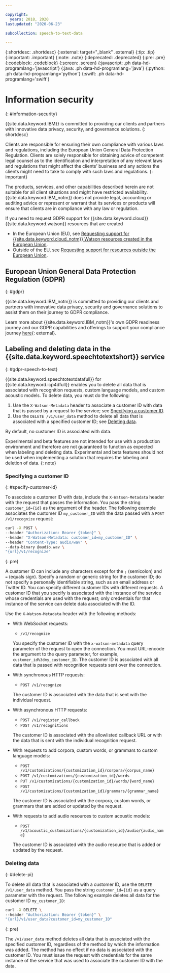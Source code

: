 ```yaml
---

copyright:
  years: 2018, 2020
lastupdated: "2020-06-23"

subcollection: speech-to-text-data

---
```


{:shortdesc: .shortdesc}
{:external: target="_blank" .external}
{:tip: .tip}
{:important: .important}
{:note: .note}
{:deprecated: .deprecated}
{:pre: .pre}
{:codeblock: .codeblock}
{:screen: .screen}
{:javascript: .ph data-hd-programlang='javascript'}
{:java: .ph data-hd-programlang='java'}
{:python: .ph data-hd-programlang='python'}
{:swift: .ph data-hd-programlang='swift'}

# Information security
{: #information-security}

{{site.data.keyword.IBM}} is committed to providing our clients and partners with innovative data privacy, security, and governance solutions.
{: shortdesc}

Clients are responsible for ensuring their own compliance with various laws and regulations, including the European Union General Data Protection Regulation. Clients are solely responsible for obtaining advice of competent legal counsel as to the identification and interpretation of any relevant laws and regulations that might affect the clients’ business and any actions the clients might need to take to comply with such laws and regulations.
{: important}

The products, services, and other capabilities described herein are not suitable for all client situations and might have restricted availability. {{site.data.keyword.IBM_notm}} does not provide legal, accounting or auditing advice or represent or warrant that its services or products will ensure that clients are in compliance with any law or regulation.

If you need to request GDPR support for {{site.data.keyword.cloud}} {{site.data.keyword.watson}} resources that are created

-   In the European Union (EU), see [Requesting support for {{site.data.keyword.cloud_notm}} Watson resources created in the European Union](/docs/watson?topic=watson-gdpr-sar#request-EU).
-   Outside of the EU, see [Requesting support for resources outside the European Union](/docs/watson?topic=watson-gdpr-sar#request-non-EU).

## European Union General Data Protection Regulation (GDPR)
{: #gdpr}

{{site.data.keyword.IBM_notm}} is committed to providing our clients and partners with innovative data privacy, security and governance solutions to assist them on their journey to GDPR compliance.

Learn more about {{site.data.keyword.IBM_notm}}'s own GDPR readiness journey and our GDPR capabilities and offerings to support your compliance journey [here](http://www.ibm.com/gdpr){: external}.

## Labeling and deleting data in the {{site.data.keyword.speechtotextshort}} service
{: #gdpr-speech-to-text}

{{site.data.keyword.speechtotextdatafull}} for {{site.data.keyword.icp4dfull}} enables you to delete all data that is associated with recognition requests, custom language models, and custom acoustic models. To delete data, you must do the following:

1.  Use the `X-Watson-Metadata` header to associate a customer ID with data that is passed by a request to the service; see [Specifying a customer ID](#specify-customer-id).
1.  Use the `DELETE /v1/user_data` method to delete all data that is associated with a specified customer ID; see [Deleting data](#delete-pi).

By default, no customer ID is associated with data.

Experimental and beta features are not intended for use with a production environment and therefore are not guaranteed to function as expected when labeling and deleting data. Experimental and beta features should not be used when implementing a solution that requires the labeling and deletion of data.
{: note}

### Specifying a customer ID
{: #specify-customer-id}

To associate a customer ID with data, include the `X-Watson-Metadata` header with the request that passes the information. You pass the string `customer_id={id}` as the argument of the header. The following example associates the customer ID `my_customer_ID` with the data passed with a `POST /v1/recognize` request:

```bash
curl -X POST \
--header "Authorization: Bearer {token}" \
--header "X-Watson-Metadata: customer_id=my_customer_ID" \
--header "Content-Type: audio/wav" \
--data-binary @audio.wav \
"{url}/v1/recognize"
```
{: pre}

A customer ID can include any characters except for the `;` (semicolon) and `=` (equals sign). Specify a random or generic string for the customer ID; do not specify a personally identifiable string, such as an email address or Twitter ID. You can specify different customer IDs with different requests. A customer ID that you specify is associated with the instance of the service whose credentials are used with the request; only credentials for that instance of the service can delete data associated with the ID.

Use the `X-Watson-Metadata` header with the following methods:

-   With WebSocket requests:
    -   `/v1/recognize`

    You specify the customer ID with the `x-watson-metadata` query parameter of the request to open the connection. You must URL-encode the argument to the query parameter, for example, `customer_id%3dmy_customer_ID`. The customer ID is associated with all data that is passed with recognition requests sent over the connection.
-   With synchronous HTTP requests:
    -   `POST /v1/recognize`

    The customer ID is associated with the data that is sent with the individual request.
-   With asynchronous HTTP requests:
    -   `POST /v1/register_callback`
    -   `POST /v1/recognitions`

    The customer ID is associated with the allowlisted callback URL or with the data that is sent with the individual recognition request.

-   With requests to add corpora, custom words, or grammars to custom language models:
    -   `POST /v1/customizations/{customization_id}/corpora/{corpus_name}`
    -   `POST /v1/customizations/{customization_id}/words`
    -   `PUT /v1/customizations/{customization_id}/words/{word_name}`
    -   `POST /v1/customizations/{customization_id}/grammars/{grammar_name}`

    The customer ID is associated with the corpora, custom words, or grammars that are added or updated by the request.
-   With requests to add audio resources to custom acoustic models:
    -   `POST /v1/acoustic_customizations/{customization_id}/audio/{audio_name}`

    The customer ID is associated with the audio resource that is added or updated by the request.

### Deleting data
{: #delete-pi}

To delete all data that is associated with a customer ID, use the `DELETE /v1/user_data` method. You pass the string `customer_id={id}` as a query parameter with the request. The following example deletes all data for the customer ID `my_customer_ID`:

```bash
curl -X DELETE \
--header "Authorization: Bearer {token}" \
"{url}/v1/user_data?customer_id=my_customer_ID"
```
{: pre}

The `/v1/user_data` method deletes all data that is associated with the specified customer ID, regardless of the method by which the information was added. The method has no effect if no data is associated with the customer ID. You must issue the request with credentials for the same instance of the service that was used to associate the customer ID with the data.
